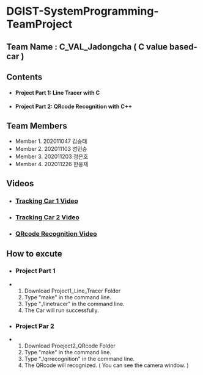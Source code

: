 # DGIST-SystemProgramming-TeamProject

## Team Name : C_VAL_Jadongcha ( C value based-car )

## Contents
- #### Project Part 1: Line Tracer with C
- #### Project Part 2: QRcode Recognition with C++


## Team Members 
- Member 1. 202011047 김승태
- Member 2. 202011103 성민승
- Member 3. 202011203 정은호
- Member 4. 202011226 한웅재

## Videos
- ### [Tracking Car 1 Video](https://drive.google.com/file/d/1tV6daq5vIQfA1khZ14L9EPGbUEAmxKtS/view?usp=sharing)
- ### [Tracking Car 2 Video](https://drive.google.com/file/d/1YvVXOKoGcrfTDAl3ys_hwepGZ8CiBil5/view?usp=drive_link)

- ### [QRcode Recognition Video](https://drive.google.com/file/d/1xBD7BjxsNsIxEcETsCqgyjZ4a6cTil7I/view?usp=drive_link)

## How to excute
- ### Project Part 1
- 1. Download Project1_Line_Tracer Folder
  2. Type "make" in the command line.
  3. Type "./linetracer" in the command line.
  4. The Car will run successfully.
 
- ### Project Par 2
- 1. Download Proeject2_QRcode Folder
  2. Type "make" in the command line.
  3. Type "./qrrecognition" in the command line.
  4. The QRcode will recognized. ( You can see the camera window. )
